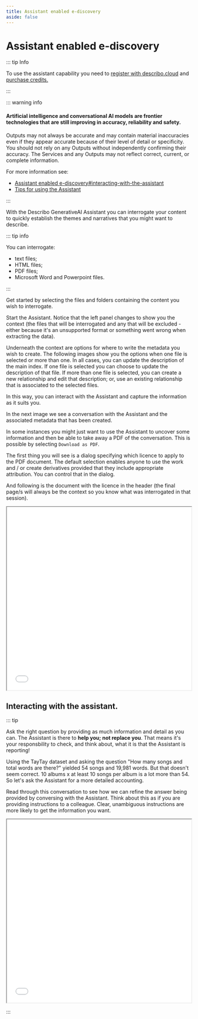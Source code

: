 ```yaml
---
title: Assistant enabled e-discovery
aside: false
---
```


# Assistant enabled e-discovery

::: tip Info

To use the assistant capability you need to [register with describo.cloud](/docs/guide/register) and
[purchase credits.](/docs/guide/purchase-credits.html)

:::

::: warning info

#### Artificial intelligence and conversational AI models are frontier technologies that are still improving in accuracy, reliability and safety.

Outputs may not always be accurate and may contain material inaccuracies even if they appear
accurate because of their level of detail or specificity. You should not rely on any Outputs without
independently confirming their accuracy. The Services and any Outputs may not reflect correct,
current, or complete information.

For more information see:

-   [Assistant enabled e-discovery#interacting-with-the-assistant](/docs/guide/assistant-supported-discovery.html#interacting-with-the-assistant)
-   [Tips for using the Assistant](/docs/guide/prompt-engineering.html)

:::

With the Describo GenerativeAI Assistant you can interrogate your content to quickly establish the
themes and narratives that you might want to describe.

::: tip info

You can interrogate:

-   text files;
-   HTML files;
-   PDF files;
-   Microsoft Word and Powerpoint files.

:::

Get started by selecting the files and folders containing the content you wish to interrogate.

<ImageComponent src="/images/guide-discover/discover1.webp"></ImageComponent>

Start the Assistant. Notice that the left panel changes to show you the context (the files that will
be interrogated and any that will be excluded - either because it's an unsupported format or
something went wrong when extracting the data).

Underneath the context are options for where to write the metadata you wish to create. The following
images show you the options when one file is selected or more than one. In all cases, you can update
the description of the main index. If one file is selected you can choose to update the description
of that file. If more than one file is selected, you can create a new relationship and edit that
description; or, use an existing relationship that is associated to the selected files.

In this way, you can interact with the Assistant and capture the information as it suits you.

<ImageComponent src="/images/guide-discover/discover2.webp"></ImageComponent>

In the next image we see a conversation with the Assistant and the associated metadata that has been
created.

<ImageComponent src="/images/guide-discover/discover3.webp"></ImageComponent>

In some instances you might just want to use the Assistant to uncover some information and then be
able to take away a PDF of the conversation. This is possible by selecting `Download as PDF`.

The first thing you will see is a dialog specifying which licence to apply to the PDF document. The
default selection enables anyone to use the work and / or create derivatives provided that they
include appropriate attribution. You can control that in the dialog.

<ImageComponent src="/images/guide-discover/discover4.webp"></ImageComponent>

And following is the document with the licence in the header (the final page/s will always be the
context so you know what was interrogated in that session).

 <iframe
  class="border border-solid border-gray-400 p-2"
  src="/images/guide-discover/conversation.pdf"
  width="100%" height="500">
</iframe>

## Interacting with the assistant.

::: tip

Ask the right question by providing as much information and detail as you can. The Assistant is
there to **help you; not replace you**. That means it's your responsbility to check, and think
about, what it is that the Assistant is reporting!

Using the TayTay dataset and asking the question "How many songs and total words are there?" yielded
54 songs and 19,981 words. But that doesn't seem correct. 10 albums x at least 10 songs per album is
a lot more than 54. So let's ask the Assistant for a more detailed accounting.

Read through this conversation to see how we can refine the answer being provided by conversing with
the Assistant. Think about this as if you are providing instructions to a colleague. Clear,
unambiguous instructions are more likely to get the information you want.

<iframe
  class="border border-solid border-gray-400 p-2"
  src="/images/guide-discover/taytay-conversation2.pdf"
  width="100%" height="500">
</iframe>

:::

<InfoPanelComponent>
    <template #title>Interrogating the RO-Crate paper</template>
    <template #text>
        Watch the video to see the RO-Crate paper being interrogated for information.
    </template>
    <template #content>
        <video controls>
            <source src="/images/guide-discover/ro-crate-paper.mp4" type="video/mp4" />
        </video>
    </template>
</InfoPanelComponent>

<InfoPanelComponent>
    <template #title>Interrogating the 2024 Australian Budget Papers</template>
    <template #text>
        In this video, the 2024 Australian Budget papers are queried. Notice that both Word (docx)
    and PDF files form part of the set. Describo can pull data from PowerPoint documents too!
    </template>
    <template #content>
        <video controls>
            <source src="/images/guide-discover/budget-papers.mp4" type="video/mp4" />
        </video>
    </template>
</InfoPanelComponent>

<Disqus />
